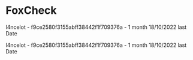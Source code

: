 # FoxCheck
l4ncelot - f9ce2580f3155abff38442f1f709376a - 1 month 18/10/2022 last Date

l4ncelot - f9ce2580f3155abff38442f1f709376a - 1 month 18/10/2022 last Date
